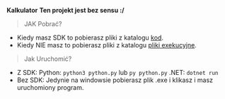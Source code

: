 **Kalkulator**
**Ten projekt jest bez sensu :/**

 > JAK Pobrać?
 - Kiedy masz SDK to pobierasz pliki z katalogu [kod](https://github.com/gregorbart/kalkulatory/tree/main/kod).
 - Kiedy NIE masz to pobierasz pliki z katalogu [pliki exekucyjne](https://github.com/gregorbart/kalkulatory/tree/main/pliki%20exekucyjne%20%28.exe%29).
 

>  Jak Uruchomić?
 

 - Z SDK: 
 Python: `python3 python.py` lub `py python.py` 
 .NET: `dotnet run`
 - Bez SDK:
 Jedynie na windowsie pobierasz plik .exe i klikasz i masz uruchomiony program.


